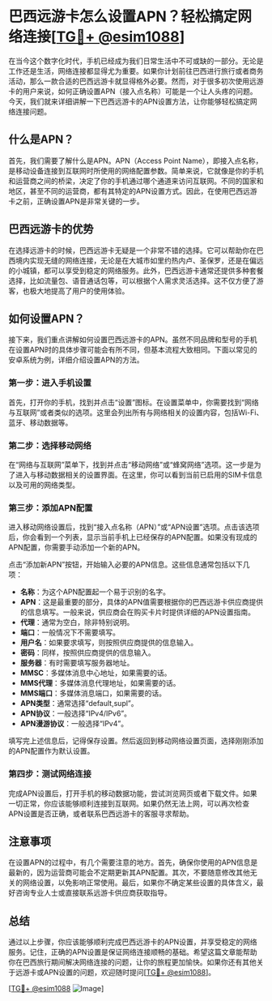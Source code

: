 # 巴西远游卡怎么设置APN？轻松搞定网络连接[[TG💪+ @esim1088](https://t.me/s/esim1088)]

在当今这个数字化时代，手机已经成为我们日常生活中不可或缺的一部分。无论是工作还是生活，网络连接都显得尤为重要。如果你计划前往巴西进行旅行或者商务活动，那么一款合适的巴西远游卡就显得格外必要。然而，对于很多初次使用远游卡的用户来说，如何正确设置APN（接入点名称）可能是一个让人头疼的问题。今天，我们就来详细讲解一下巴西远游卡的APN设置方法，让你能够轻松搞定网络连接问题。

## 什么是APN？

首先，我们需要了解什么是APN。APN（Access Point Name），即接入点名称，是移动设备连接到互联网时所使用的网络配置参数。简单来说，它就像是你的手机和运营商之间的桥梁，决定了你的手机通过哪个通道来访问互联网。不同的国家和地区，甚至不同的运营商，都有其特定的APN设置方式。因此，在使用巴西远游卡之前，正确设置APN是非常关键的一步。

## 巴西远游卡的优势

在选择远游卡的时候，巴西远游卡无疑是一个非常不错的选择。它可以帮助你在巴西境内实现无缝的网络连接，无论是在大城市如里约热内卢、圣保罗，还是在偏远的小城镇，都可以享受到稳定的网络服务。此外，巴西远游卡通常还提供多种套餐选择，比如流量包、语音通话包等，可以根据个人需求灵活选择。这不仅方便了游客，也极大地提高了用户的使用体验。

## 如何设置APN？

接下来，我们重点讲解如何设置巴西远游卡的APN。虽然不同品牌和型号的手机在设置APN时的具体步骤可能会有所不同，但基本流程大致相同。下面以常见的安卓系统为例，详细介绍设置APN的方法。

### 第一步：进入手机设置

首先，打开你的手机，找到并点击“设置”图标。在设置菜单中，你需要找到“网络与互联网”或者类似的选项。这里会列出所有与网络相关的设置内容，包括Wi-Fi、蓝牙、移动数据等。

### 第二步：选择移动网络

在“网络与互联网”菜单下，找到并点击“移动网络”或“蜂窝网络”选项。这一步是为了进入与移动数据相关的设置界面。在这里，你可以看到当前已启用的SIM卡信息以及可用的网络类型。

### 第三步：添加APN配置

进入移动网络设置后，找到“接入点名称（APN）”或“APN设置”选项。点击该选项后，你会看到一个列表，显示当前手机上已经保存的APN配置。如果没有现成的APN配置，你需要手动添加一个新的APN。

点击“添加新APN”按钮，开始输入必要的APN信息。这些信息通常包括以下几项：

- **名称**：为这个APN配置起一个易于识别的名字。
- **APN**：这是最重要的部分，具体的APN值需要根据你的巴西远游卡供应商提供的信息填写。一般来说，供应商会在购买卡片时提供详细的APN设置指南。
- **代理**：通常为空白，除非特别说明。
- **端口**：一般情况下不需要填写。
- **用户名**：如果要求填写，则按照供应商提供的信息输入。
- **密码**：同样，按照供应商提供的信息输入。
- **服务器**：有时需要填写服务器地址。
- **MMSC**：多媒体消息中心地址，如果需要的话。
- **MMS代理**：多媒体消息代理地址，如果需要的话。
- **MMS端口**：多媒体消息端口，如果需要的话。
- **APN类型**：通常选择“default,supl”。
- **APN协议**：一般选择“IPv4/IPv6”。
- **APN漫游协议**：一般选择“IPv4”。

填写完上述信息后，记得保存设置。然后返回到移动网络设置页面，选择刚刚添加的APN配置作为默认设置。

### 第四步：测试网络连接

完成APN设置后，打开手机的移动数据功能，尝试浏览网页或者下载文件。如果一切正常，你应该能够顺利连接到互联网。如果仍然无法上网，可以再次检查APN设置是否正确，或者联系巴西远游卡的客服寻求帮助。

## 注意事项

在设置APN的过程中，有几个需要注意的地方。首先，确保你使用的APN信息是最新的，因为运营商可能会不定期更新其APN配置。其次，不要随意修改其他无关的网络设置，以免影响正常使用。最后，如果你不确定某些设置的具体含义，最好咨询专业人士或直接联系远游卡供应商获取指导。

## 总结

通过以上步骤，你应该能够顺利完成巴西远游卡的APN设置，并享受稳定的网络服务。记住，正确的APN设置是保证网络连接顺畅的基础。希望这篇文章能帮助你在巴西旅行期间解决网络连接的问题，让你的旅程更加愉快。如果你还有其他关于远游卡或APN设置的问题，欢迎随时提问[[TG💪+ @esim1088](https://t.me/s/esim1088)]。

[[TG💪+ @esim1088](https://t.me/s/esim1088) ![Image](https://i.postimg.cc/4NQfJmqS/Snipaste-2025-05-13-00-14-12.png)]